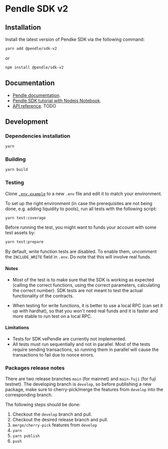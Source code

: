 # Pendle SDK v2

## Installation

Install the latest version of Pendke SDK via the following command:

```sh
yarn add @pendle/sdk-v2
```

or

```sh
npm install @pendle/sdk-v2
```

## Documentation

- [Pendle documentation](https://docs.pendle.finance/home).
- [Pendle SDK tutorial with Nodejs Notebook](https://github.com/pendle-finance/pendle-sdk-core-v2-docs).
- [API reference](TODO). TODO

## Development

### Dependencies installation

```sh
yarn
```

### Building

```sh
yarn build
```

### Testing

Clone [`.env.example`](.env.example) to a new `.env` file and edit it to match
your environment.

To set up the right environment (in case the prerequisites are not being done,
e.g. adding liquidity to pools), run all tests with the following script:

```sh
yarn test:coverage
```

Before running the test, you might want to funds your account with some test
assets by:

```sh
yarn test:prepare
```

By default, write function tests are disabled. To enable them, uncomment the
`INCLUDE_WRITE` field in `.env`. Do note that this will involve real funds.

#### Notes

- Most of the test is to make sure that the SDK is working as expected (calling
the correct functions, using the correct parameters, calculating the correct
number). SDK tests are not meant to test the actual functionality of the contracts.


- When testing for write functions, it is better to use a local RPC (can set it up
with hardhat), so that you won't need real funds and it is faster and more stable
to run test on a local RPC.

#### Limitations

- Tests for SDK vePendle are currently not implemented.
- All tests must run sequentially and not in parallel. Most of the tests require
  sending transactions, so running them in parallel will cause the transactions
  to fail due to nonce errors.

### Packages release notes
There are two release branches `main` (for mainnet) and `main-fuji` (for fuji testnet).
The developing branch is `develop`, so before publishing a new package, make sure
to cherry-pick/merge the features from `develop` into the corresponding branch.

The following steps should be done:
1. Checkout the `develop` branch and pull.
2. Checkout the desired release branch and pull.
3. `merge/cherry-pick` features from `develop`
4. `yarn`
5. `yarn publish`
6. `push`
